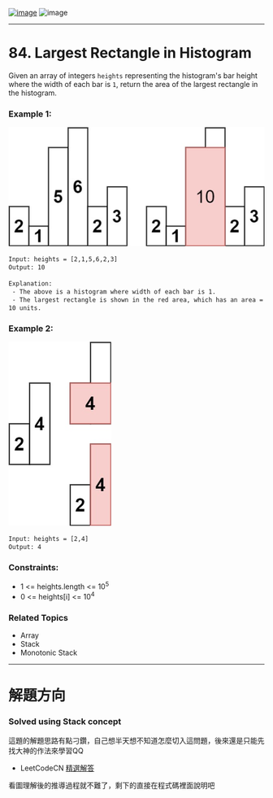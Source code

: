 [![image](https://img.shields.io/badge/Leetcode-Link-blue?logo=leetcode)](https://leetcode.com/problems/largest-rectangle-in-histogram/)
![image](https://img.shields.io/badge/Difficulty-Hard-red)

---

# 84. Largest Rectangle in Histogram

Given an array of integers `heights` representing the histogram's bar height where the width of each bar is `1`, return the area of the largest rectangle in the histogram.

### Example 1:

![image](./image/histogram.jpeg)

```
Input: heights = [2,1,5,6,2,3]
Output: 10

Explanation:
 - The above is a histogram where width of each bar is 1.
 - The largest rectangle is shown in the red area, which has an area = 10 units.
```

### Example 2:

![image](./image/histogram-1.jpeg)

```
Input: heights = [2,4]
Output: 4
```

### Constraints:

- 1 <= heights.length <= $10^5$
- 0 <= heights[i] <= $10^4$

### Related Topics

- Array
- Stack
- Monotonic Stack
  
---

# 解題方向

### Solved using Stack concept

這題的解題思路有點刁鑽，自己想半天想不知道怎麼切入這問題，後來還是只能先找大神的作法來學習QQ

- LeetCodeCN [精選解答](https://leetcode.cn/problems/largest-rectangle-in-histogram/solution/84-by-ikaruga/)

看圖理解後的推導過程就不難了，剩下的直接在程式碼裡面說明吧